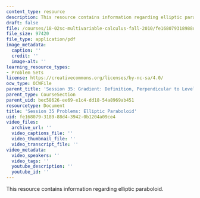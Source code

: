 ```yaml
---
content_type: resource
description: This resource contains information regarding elliptic paraboloid.
draft: false
file: /courses/18-02sc-multivariable-calculus-fall-2010/fe168079318988d439420b1204a09ce4_MIT18_02SC_pb_41_quest.pdf
file_size: 97420
file_type: application/pdf
image_metadata:
  caption: ''
  credit: ''
  image-alt: ''
learning_resource_types:
- Problem Sets
license: https://creativecommons.org/licenses/by-nc-sa/4.0/
ocw_type: OCWFile
parent_title: 'Session 35: Gradient: Definition, Perpendicular to Level Curves'
parent_type: CourseSection
parent_uid: bec58626-ee69-e1c4-dd18-54a8969ab451
resourcetype: Document
title: 'Session 35 Problems: Elliptic Paraboloid'
uid: fe168079-3189-88d4-3942-0b1204a09ce4
video_files:
  archive_url: ''
  video_captions_file: ''
  video_thumbnail_file: ''
  video_transcript_file: ''
video_metadata:
  video_speakers: ''
  video_tags: ''
  youtube_description: ''
  youtube_id: ''
---
```

This resource contains information regarding elliptic paraboloid.